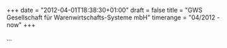 +++
date = "2012-04-01T18:38:30+01:00"
draft = false
title = "GWS Gesellschaft für Warenwirtschafts-Systeme mbH"
timerange = "04/2012 - now"
+++

...
